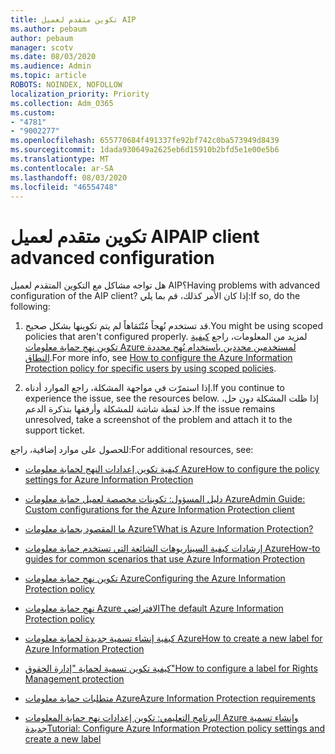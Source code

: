 ```yaml
---
title: تكوين متقدم لعميل AIP
ms.author: pebaum
author: pebaum
manager: scotv
ms.date: 08/03/2020
ms.audience: Admin
ms.topic: article
ROBOTS: NOINDEX, NOFOLLOW
localization_priority: Priority
ms.collection: Adm_O365
ms.custom:
- "4781"
- "9002277"
ms.openlocfilehash: 655770684f491337fe92bf742c0ba573949d8439
ms.sourcegitcommit: 1dada930649a2625eb6d15910b2bfd5e1e00e5b6
ms.translationtype: MT
ms.contentlocale: ar-SA
ms.lasthandoff: 08/03/2020
ms.locfileid: "46554748"
---
```

# <a name="aip-client-advanced-configuration"></a><span data-ttu-id="5ea10-102">تكوين متقدم لعميل AIP</span><span class="sxs-lookup"><span data-stu-id="5ea10-102">AIP client advanced configuration</span></span>

<span data-ttu-id="5ea10-103">هل تواجه مشاكل مع التكوين المتقدم لعميل AIP؟</span><span class="sxs-lookup"><span data-stu-id="5ea10-103">Having problems with advanced configuration of the AIP client?</span></span> <span data-ttu-id="5ea10-104">إذا كان الأمر كذلك، قم بما يلي:</span><span class="sxs-lookup"><span data-stu-id="5ea10-104">If so, do the following:</span></span>

1. <span data-ttu-id="5ea10-105">قد تستخدم نُهجاً مُنْتَمَاهاً لم يتم تكوينها بشكل صحيح.</span><span class="sxs-lookup"><span data-stu-id="5ea10-105">You might be using scoped policies that aren't configured properly.</span></span> <span data-ttu-id="5ea10-106">لمزيد من المعلومات، راجع [كيفية تكوين نهج حماية معلومات Azure لمستخدمين محددين باستخدام نُهج محددة النطاق](https://docs.microsoft.com/azure/information-protection/configure-policy-scope).</span><span class="sxs-lookup"><span data-stu-id="5ea10-106">For more info, see [How to configure the Azure Information Protection policy for specific users by using scoped policies](https://docs.microsoft.com/azure/information-protection/configure-policy-scope).</span></span>

2. <span data-ttu-id="5ea10-107">إذا استمرّت في مواجهة المشكلة، راجع الموارد أدناه.</span><span class="sxs-lookup"><span data-stu-id="5ea10-107">If you continue to experience the issue, see the resources below.</span></span> <span data-ttu-id="5ea10-108">إذا ظلت المشكلة دون حل، خذ لقطة شاشة للمشكلة وأرفقها بتذكرة الدعم.</span><span class="sxs-lookup"><span data-stu-id="5ea10-108">If the issue remains unresolved,  take a screenshot of the problem and attach it to the support ticket.</span></span>

<span data-ttu-id="5ea10-109">للحصول على موارد إضافية، راجع:</span><span class="sxs-lookup"><span data-stu-id="5ea10-109">For additional resources, see:</span></span>

- [<span data-ttu-id="5ea10-110">كيفية تكوين إعدادات النهج لحماية معلومات Azure</span><span class="sxs-lookup"><span data-stu-id="5ea10-110">How to configure the policy settings for Azure Information Protection</span></span>](https://docs.microsoft.com/azure/information-protection/configure-policy-settings)  
    
- [<span data-ttu-id="5ea10-111">دليل المسؤول: تكوينات مخصصة لعميل حماية معلومات Azure</span><span class="sxs-lookup"><span data-stu-id="5ea10-111">Admin Guide: Custom configurations for the Azure Information Protection client</span></span>](https://docs.microsoft.com/azure/information-protection/rms-client/client-admin-guide-customizations)  
    
- [<span data-ttu-id="5ea10-112">ما المقصود بحماية معلومات Azure؟</span><span class="sxs-lookup"><span data-stu-id="5ea10-112">What is Azure Information Protection?</span></span>](https://docs.microsoft.com/azure/information-protection/what-is-information-protection)  
    
- [<span data-ttu-id="5ea10-113">إرشادات كيفية السيناريوهات الشائعة التي تستخدم حماية معلومات Azure</span><span class="sxs-lookup"><span data-stu-id="5ea10-113">How-to guides for common scenarios that use Azure Information Protection</span></span>](https://docs.microsoft.com/azure/information-protection/how-to-guides)  
    
- [<span data-ttu-id="5ea10-114">تكوين نهج حماية معلومات Azure</span><span class="sxs-lookup"><span data-stu-id="5ea10-114">Configuring the Azure Information Protection policy</span></span>](https://docs.microsoft.com/azure/information-protection/deploy-use/configure-policy)  
    
- [<span data-ttu-id="5ea10-115">نهج حماية معلومات Azure الافتراضي</span><span class="sxs-lookup"><span data-stu-id="5ea10-115">The default Azure Information Protection policy</span></span>](https://docs.microsoft.com/azure/information-protection/deploy-use/configure-policy-default)  
    
- [<span data-ttu-id="5ea10-116">كيفية إنشاء تسمية جديدة لحماية معلومات Azure</span><span class="sxs-lookup"><span data-stu-id="5ea10-116">How to create a new label for Azure Information Protection</span></span>](https://docs.microsoft.com/azure/information-protection/deploy-use/configure-policy-new-label)  
    
- [<span data-ttu-id="5ea10-117">كيفية تكوين تسمية لحماية "إدارة الحقوق"</span><span class="sxs-lookup"><span data-stu-id="5ea10-117">How to configure a label for Rights Management protection</span></span>](https://docs.microsoft.com/azure/information-protection/deploy-use/configure-policy-protection)  
    
- [<span data-ttu-id="5ea10-118">متطلبات حماية معلومات Azure</span><span class="sxs-lookup"><span data-stu-id="5ea10-118">Azure Information Protection requirements</span></span>](https://docs.microsoft.com/azure/information-protection/get-started/requirements)

- [<span data-ttu-id="5ea10-119">البرنامج التعليمي: تكوين إعدادات نهج حماية المعلومات Azure وإنشاء تسمية جديدة</span><span class="sxs-lookup"><span data-stu-id="5ea10-119">Tutorial: Configure Azure Information Protection policy settings and create a new label</span></span>](https://docs.microsoft.com/azure/information-protection/get-started/infoprotect-quick-start-tutorial)